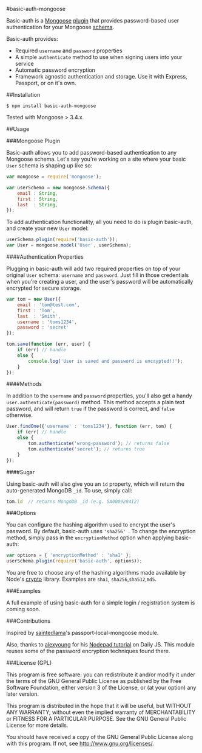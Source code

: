 #basic-auth-mongoose

Basic-auth is a [Mongoose](http://mongoosejs.com/) [plugin](http://mongoosejs.com/docs/plugins.html) that provides password-based user authentication for your Mongoose [schema](http://mongoosejs.com/docs/guide.html).

Basic-auth provides:

- Required `username` and `password` properties
- A simple `authenticate` method to use when signing users into your service
- Automatic password encryption
- Framework agnostic authentication and storage. Use it with Express, Passport, or on it's own.


##Installation

	$ npm install basic-auth-mongoose

Tested with Mongoose > 3.4.x.

##Usage

###Mongoose Plugin

Basic-auth allows you to add password-based authentication to any Mongoose schema. Let's say you're working on a site where your basic `User` schema is shaping up like so:

````javascript
var mongoose = require('mongoose');

var userSchema = new mongoose.Schema({
	email : String,
	first : String,
	last  : String,
});
````

To add authentication functionality, all you need to do is plugin basic-auth, and create your new `User` model:

````javascript
userSchema.plugin(require('basic-auth'));
var User = mongoose.model('User', userSchema);
````

####Authentication Properties

Plugging in basic-auth will add two required properties on top of your original `User` schema: `username` and `password`. Just fill in those credentials when you're creating a user, and the user's password will be automatically encrypted for secure storage.

````javascript
var tom = new User({
	email : 'tom@test.com',
	first : 'Tom',
	last  : 'Smith',
	username : 'toms1234',
	password : 'secret'
});

tom.save(function (err, user) {
	if (err) // handle
	else {
		console.log('User is saved and password is encrypted!!');
	}
});
````

####Methods

In addition to the `username` and `password` properties, you'll also get a handy `user.authenticate(password)` method. This method accepts a plain text password, and will return `true` if the password is correct, and `false` otherwise.

````javascript
User.findOne({'username' : 'toms1234'}, function (err, tom) {
	if (err) // handle
	else {
		tom.authenticate('wrong-password'); // returns false
		tom.authenticate('secret'); // returns true
	}
});
````

####Sugar

Using basic-auth will also give you an `id` property, which will return the auto-generated MongoDB `_id`. To use, simply call:

````javascript
tom.id  // returns MongoDB _id (e.g. 5A0009284I2)
````

###Options

You can configure the hashing algorithm used to encrypt the user's password. By default, basic-auth uses `'sha256'
`. To change the encryption method, simply pass in the `encryptionMethod` option when applying basic-auth:

````javascript
var options = { 'encryptionMethod' : 'sha1' };
userSchema.plugin(require('basic-auth', options));
````

You are free to choose any of the hashing algorithms made available by Node's [crypto](http://nodejs.org/api/crypto.html#crypto_crypto_createhash_algorithm) library. 
Examples are `sha1`, `sha256`,`sha512`,`md5`.

###Examples

A full example of using basic-auth for a simple login / registration system is coming soon.

###Contributions

Inspired by [saintedlama](https://github.com/saintedlama/passport-local-mongoose)'s passport-local-mongoose module.

Also, thanks to [alexyoung](https://github.com/alexyoung) for his [Nodepad tutorial](http://dailyjs.com/2010/12/06/node-tutorial-5/) on Daily JS. This module reuses some of the password encryption techniques found there.

###License (GPL)

This program is free software: you can redistribute it and/or modify
it under the terms of the GNU General Public License as published by
the Free Software Foundation, either version 3 of the License, or
(at your option) any later version.

This program is distributed in the hope that it will be useful,
but WITHOUT ANY WARRANTY; without even the implied warranty of
MERCHANTABILITY or FITNESS FOR A PARTICULAR PURPOSE. See the
GNU General Public License for more details.

You should have received a copy of the GNU General Public License
along with this program. If not, see http://www.gnu.org/licenses/.